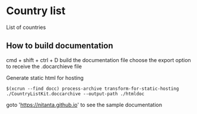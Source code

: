 # Country list

List of countries


## How to build documentation

cmd + shift + ctrl + D build the documentation file
choose the export option to receive the .docarchieve file

Generate static html for hosting 

```
$(xcrun --find docc) process-archive transform-for-static-hosting ./CountryListKit.doccarchive --output-path ./htmldoc
```

goto 'https://nitanta.github.io' to see the sample documentation
